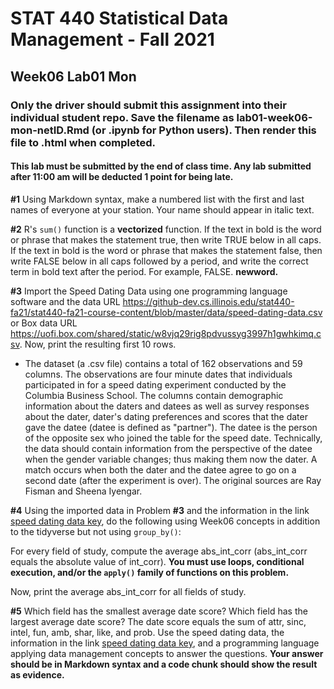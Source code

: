 # STAT 440 Statistical Data Management - Fall 2021
## Week06 Lab01 Mon
### Only the driver should submit this assignment into their individual student repo. Save the filename as lab01-week06-mon-netID.Rmd (or .ipynb for Python users). Then render this file to .html when completed. 
#### This lab must be submitted by the end of class time. Any lab submitted after 11:00 am will be deducted 1 point for being late.

**#1** Using Markdown syntax, make a numbered list with the first and last names of everyone at your station. Your name should appear in italic text.

**#2** R's `sum()` function is a **vectorized** function. If the text in bold is the word or phrase that makes the statement true, then write TRUE below in all caps. If the text in bold is the word or phrase that makes the statement false, then write FALSE below in all caps followed by a period, and write the correct term in bold text after the period. For example, FALSE. **newword.**  

**#3** Import the Speed Dating Data using one programming language software and the data URL https://github-dev.cs.illinois.edu/stat440-fa21/stat440-fa21-course-content/blob/master/data/speed-dating-data.csv or Box data URL https://uofi.box.com/shared/static/w8vjq29rig8pdvussyg3997h1gwhkimq.csv. Now, print the resulting first 10 rows.

  - The dataset (a .csv file) contains a total of 162 observations and 59 columns. The observations are four minute dates that individuals participated in for a speed dating experiment conducted by the Columbia Business School. The columns contain demographic information about the daters and datees as well as survey responses about the dater, dater's dating preferences and scores that the dater gave the datee (datee is defined as "partner"). The datee is the person of the opposite sex who joined the table for the speed date. Technically, the data should contain information from the perspective of the datee when the gender variable changes; thus making them now the dater. A match occurs when both the dater and the datee agree to go on a second date (after the experiment is over). The original sources are Ray Fisman and Sheena Iyengar.

**#4** Using the imported data in Problem **#3** and the information in the link [speed dating data key](https://github-dev.cs.illinois.edu/stat440-fa21/stat440-fa21-course-content/blob/master/data/speed-dating-data-key.doc), do the following using Week06 concepts in addition to the tidyverse but not using `group_by()`:

For every field of study, compute the average abs_int_corr (abs_int_corr equals the absolute value of int_corr). **You must use loops, conditional execution, and/or the `apply()` family of functions on this problem.**

Now, print the average abs_int_corr for all fields of study.

**#5** Which field has the smallest average date score? Which field has the largest average date score? The date score equals the sum of attr, sinc, intel, fun, amb, shar, like, and prob. Use the speed dating data, the information in the link [speed dating data key](https://github-dev.cs.illinois.edu/stat440-fa21/stat440-fa21-course-content/blob/master/data/speed-dating-data-key.doc), and a programming language applying data management concepts to answer the questions. **Your answer should be in Markdown syntax and a code chunk should show the result as evidence.**
